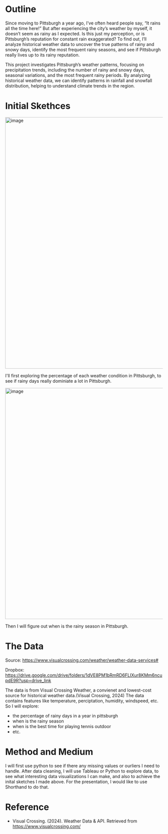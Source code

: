 # Outline
Since moving to Pittsburgh a year ago, I’ve often heard people say, “It rains all the time here!” But after experiencing the city’s weather by myself, it doesn’t seem as rainy as I expected. Is this just my perception, or is Pittsburgh’s reputation for constant rain exaggerated? To find out, I’ll analyze historical weather data to uncover the true patterns of rainy and snowy days, identify the most frequent rainy seasons, and see if Pittsburgh really lives up to its rainy reputation.

This project investigates Pittsburgh’s weather patterns, focusing on precipitation trends, including the number of rainy and snowy days, seasonal variations, and the most frequent rainy periods. By analyzing historical weather data, we can identify patterns in rainfall and snowfall distribution, helping to understand climate trends in the region. 

# Initial Skethces
<img width="805" alt="image" src="https://github.com/user-attachments/assets/ca10eec0-0180-4c4f-9dad-3b62b3e4280d" />

I'll first exploring the percentage of each weather condition in Pittsburgh, to see if rainy days really dominiate a lot in Pittsburgh.

<img width="740" alt="image" src="https://github.com/user-attachments/assets/86df4046-9326-4a7d-a359-c571f26de188" />

Then I will figure out when is the rainy season in Pittsburgh.

# The Data
Source: https://www.visualcrossing.com/weather/weather-data-services#

Dropbox: https://drive.google.com/drive/folders/1dVE8PM1bRmRD6FLIXur8KMm6ncupdE9R?usp=drive_link

The data is from Visual Crossing Weather, a convienet and lowest-cost source for historical weather data.(Visual Crossing, 2024) The data contains features like temperature, perciptation, humidity, windspeed, etc. So I will explore:
- the percentage of rainy days in a year in pittsburgh
- when is the rainy season
- when is the best time for playing tennis outdoor
- etc.

# Method and Medium
I will first use python to see if there any missing values or ourliers I need to handle. After data cleaning, I will use Tableau or Python to explore data, to see what interesting data visualizations I can make, and also to achieve the inital sketches I made above.
For the presentation, I would like to use Shorthand to do that.

# Reference
- Visual Crossing. (2024). Weather Data & API. Retrieved from https://www.visualcrossing.com/
